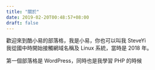 ```yaml
---
title: "關於"
date: 2019-02-20T00:48:57+08:00
draft: false
---
```


歡迎來到酷小易的部落格，我是小易，你也可以叫我 SteveYi  
我從國中時開始接觸網域名稱及 Linux 系統，當時是 2018 年。

第一個部落格是 WordPress，同時也是我學習 PHP 的時候